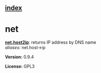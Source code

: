 [index](index.html) 
---

# net




[**net.host2ip**](net.host2ip.html): returns IP address by DNS name <br>
_aliases:_ net.host-&gt;ip



**Version:** 0.9.4

**License:** GPL3

